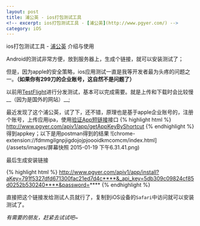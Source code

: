```yaml
---
layout: post
title: 浦公英 - ios打包测试工具
<!-- excerpt: ios打包测试工具 - [浦公英](http://www.pgyer.com/) -->
category: iOS
---
```


ios打包测试工具 - [浦公英](http://www.pgyer.com/)  介绍与使用

Android的测试非常方便，放到服务器上，生成个链接，就可以安装测试了； 

但是，因为apple的安全策略，ios应用测试一直是我等开发者最为头疼的问题之一。__（如果你有299刀的企业账号，这自然不是问题了）__

以前用[TestFlight](https://testflightapp.com)进行分发测试，基本可以完成需要。就是上传和下载时会比较慢__（因为是国外的网站）__;

最近发现了这个浦公英，试了下，还不错，原理也是基于apple企业账号的，注册个账号，上传应用ipa，使用[验证App短链接](http://www.pgyer.com/doc/api)接口
{% highlight html %}
http://www.pgyer.com/apiv1/app/getAppKeyByShortcut
{% endhighlight %}
得到appkey；以下是用postman得到的结果
![chrome-extension://fdmmgilgnpjigdojojpjoooidkmcomcm/index.html](/assets/images/屏幕快照 2015-01-19 下午6.31.41.png)  

最后生成安装链接

{% highlight html %}
http://www.pgyer.com/apiv1/app/install?aKey=791f5327dfd671300fac21ed7d4c****&_api_key=5db309c09824cf85d0252b530240****&password=****
{% endhighlight %}

直接把这个链接发给测试人员就行了，复制到iOS设备的`Safari`中访问就可以安装测试了。

*有需要的朋友，赶紧去试试吧~*